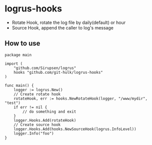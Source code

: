 # logrus-hooks

* Rotate Hook, rotate the log file by daily(default) or hour
* Source Hook, append the caller to log's message 

## How to use

```
package main

import (
    "github.com/Sirupsen/logrus"
    hooks "github.com/git-hulk/logrus-hooks"
)

func main() {
    logger := logrus.New()
    // Create rotate hook
    rotateHook, err := hooks.NewRotateHook(logger, "/www/mydir", "test")
    if err != nil {
        // do something and exit
    }
    logger.Hooks.Add(rotateHook)
    // Create source hook
    logger.Hooks.Add(hooks.NewSourceHook(logrus.InfoLevel))
    logger.Info("foo")
}
```
